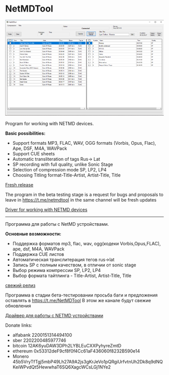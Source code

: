 # NetMDTool
![](https://github.com/cadavrezzz/NetMDTool/blob/main/2023-01-11_23-50-09.png)

Program for working with NETMD devices.

**Basic possibilities:**

- Support formats MP3, FLAC, WAV, OGG formats (Vorbis, Opus, Flac), Ape, DSF, M4A, WAVPack
- Support CUE sheets
- Automatic transliteration of tags Rus-> Lat
- SP recording with full quality, unlike Sonic Stage
- Selection of compression mode SP, LP2, LP4
- Choosing Titling format-Title-Artist, Artist-Title, Title

[Fresh release](https://github.com/cadavrezzz/NetMDTool/releases/)

The program in the beta testing stage is a request for bugs and proposals to leave in https://t.me/netmdtool in the same channel will be fresh updates

[Driver for working with NETMD devices](https://zadig.akeo.ie/)

----------------------------------------------------------------------------------------------------------------------------------------------------------

Программа для работы с NetMD устройствами.

**Основные возможности:**
- Поддержка форматов mp3, flac, wav, ogg(кодеки Vorbis,Opus,FLAC), ape, dsf, M4A, WAVPack
- Поддержка CUE листов
- Автоматическая транcлитерация тегов rus->lat
- Запись SP с полным качеством, в отличии от sonic stage
- Выбор режима компрессии SP, LP2, LP4
- Выбор формата тайтлинга - Title-Artist, Artist-Title, Title

[свежий релиз](https://github.com/cadavrezzz/NetMDTool/releases/)

Программа в стадии бета-тестировании
просьба баги и предложения оставлять
в https://t.me/NetMDTool
В этом же канале будут свежие обновления

[Драйвер для работы с NETMD устройствами](https://zadig.akeo.ie/)

Donate links:
- alfabank 2200151314494100
- sber 2202200485977746
- bitcoin 12AK6yuDAW3DPh2LYBLEuCXXPyhyreZmtD
- ethereum 0x53312deF9cf8f0f4Cc61aF436060f8232B590e14
- Monero 45b5VryTfTgj5mbP49Lh27A9A2js3gKrJeVo1pQRgiUrfvtnUh2Dk8q9dNQKeiWPvdQt5HewwhaT6SQ6XagcWCsLGj1NYe2
